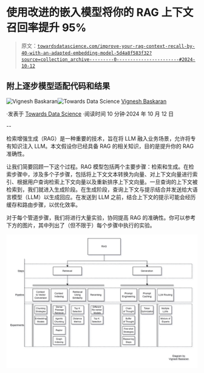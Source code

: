 # 使用改进的嵌入模型将你的 RAG 上下文召回率提升 95%

> 原文：[`towardsdatascience.com/improve-your-rag-context-recall-by-40-with-an-adapted-embedding-model-5d4a8f583f32?source=collection_archive---------0-----------------------#2024-10-12`](https://towardsdatascience.com/improve-your-rag-context-recall-by-40-with-an-adapted-embedding-model-5d4a8f583f32?source=collection_archive---------0-----------------------#2024-10-12)

## 附上逐步模型适配代码和结果

[](https://medium.com/@vignesh865?source=post_page---byline--5d4a8f583f32--------------------------------)![Vignesh Baskaran](https://medium.com/@vignesh865?source=post_page---byline--5d4a8f583f32--------------------------------)[](https://towardsdatascience.com/?source=post_page---byline--5d4a8f583f32--------------------------------)![Towards Data Science](https://towardsdatascience.com/?source=post_page---byline--5d4a8f583f32--------------------------------) [Vignesh Baskaran](https://medium.com/@vignesh865?source=post_page---byline--5d4a8f583f32--------------------------------)

·发表于 [Towards Data Science](https://towardsdatascience.com/?source=post_page---byline--5d4a8f583f32--------------------------------) ·阅读时间 10 分钟·2024 年 10 月 12 日

--

检索增强生成（RAG）是一种重要的技术，旨在将 LLM 融入业务场景，允许将专有知识注入 LLM。本文假设你已经具备 RAG 的相关知识，目的是提升你的 RAG 准确性。

让我们简要回顾一下这个过程。RAG 模型包括两个主要步骤：检索和生成。在检索步骤中，涉及多个子步骤，包括将上下文文本转换为向量、对上下文向量进行索引、根据用户查询检索上下文向量以及重新排序上下文向量。一旦查询的上下文被检索到，我们就进入生成阶段。在生成阶段，查询上下文与提示结合并发送给大语言模型（LLM）以生成回应。在发送到 LLM 之前，结合上下文的提示可能会经历缓存和路由步骤，以优化效率。

对于每个管道步骤，我们将进行大量实验，协同提高 RAG 的准确性。你可以参考下方的图片，其中列出了（但不限于）每个步骤中执行的实验。

![](img/72472ed36ec30d6d1ab16d6d3dc1b23a.png)
